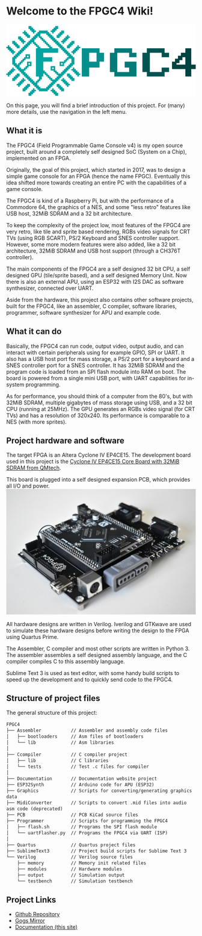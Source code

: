 # Welcome to the FPGC4 Wiki!

[![FPGC4 Logo](images/logo_big_alpha.png)](https://www.github.com/b4rt-dev/FPGC4)

On this page, you will find a brief introduction of this project. For (many) more details, use the navigation in the left menu.

## What it is
The FPGC4 (Field Programmable Game Console v4) is my open source project, built around a completely self designed SoC (System on a Chip), implemented on an FPGA.

Originally, the goal of this project, which started in 2017, was to design a simple game console for an FPGA (hence the name FPGC). Eventually this idea shifted more towards creating an entire PC with the capabilities of a game console. 

The FPGC4 is kind of a Raspberry Pi, but with the performance of a Commodore 64, the graphics of a NES, and some "less retro" features like USB host, 32MiB SDRAM and a 32 bit architecture.

To keep the complexity of the project low, most features of the FPGC4 are very retro, like tile and sprite based rendering, RGBs video signals for CRT TVs (using RGB SCART), PS/2 Keyboard and SNES controller support. However, some more modern features were also added, like a 32 bit architecture, 32MiB SDRAM and USB host support (through a CH376T controller).

The main components of the FPGC4 are a self designed 32 bit CPU, a self designed GPU (tile/sprite based), and a self designed Memory Unit. Now there is also an external APU, using an ESP32 with I2S DAC as software synthesizer, connected over UART.

Aside from the hardware, this project also contains other software projects, built for the FPGC4, like an assembler, C compiler, software libraries, programmer, software synthesizer for APU and example code.

## What it can do
Basically, the FPGC4 can run code, output video, output audio, and can interact with certain peripherals using for example GPIO, SPI or UART. It also has a USB host port for mass storage, a PS/2 port for a keyboard and a SNES controller port for a SNES controller. It has 32MiB SDRAM and the program code is loaded from an SPI flash module into RAM on boot. The board is powered from a single mini USB port, with UART capabilities for in-system programming.

As for performance, you should think of a computer from the 80's, but with 32MiB SDRAM, multiple gigabytes of mass storage using USB, and a 32 bit CPU (running at 25MHz). The GPU generates an RGBs video signal (for CRT TVs) and has a resolution of 320x240. Its performance is comparable to a NES (with more sprites).

## Project hardware and software
The target FPGA is an Altera Cyclone IV EP4CE15. The development board used in this project is the [Cyclone IV EP4CE15 Core Board with 32MiB SDRAM from QMtech](https://www.aliexpress.com/i/32949281189.html).

This board is plugged into a self designed expansion PCB, which provides all I/O and power.
![photo](images/front.jpg)

All hardware designs are written in Verilog. Iverilog and GTKwave are used to simulate these hardware designs before writing the design to the FPGA using Quartus Prime.

The Assembler, C compiler and most other scripts are written in Python 3. The assembler assembles a self designed assembly language, and the C compiler compiles C to this assembly language.

Sublime Text 3 is used as text editor, with some handy build scripts to speed up the development and to quickly send code to the FPGC4.

## Structure of project files
The general structure of this project:
``` text
FPGC4
├── Assembler 			// Assembler and assembly code files
│   ├── bootloaders 	// Asm files of bootloaders
│   └── lib 			// Asm libraries
│
├── Ccompiler 			// C compiler project
│   ├── lib 		 	// C libraries
│   └── tests 			// Test .c files for compiler
│ 
├── Documentation 		// Documentation website project
├── ESP32Synth	 		// Arduino code for APU (ESP32)
├── Graphics 			// Scripts for converting/generating graphics data
├── MidiConverter 		// Scripts to convert .mid files into audio asm code (deprecated)
├── PCB 				// PCB KiCad source files
├── Programmer 			// Scripts for programming the FPGC4
│   ├── flash.sh 		// Programs the SPI flash module
│   └── uartFlasher.py  // Programs the FPGC4 via UART (ISP)
│
├── Quartus 			// Quartus project files
├── SublimeText3 		// Project build scripts for Sublime Text 3
└── Verilog 			// Verilog source files
    ├── memory 			// Memory init related files
    ├── modules 		// Hardware modules
    ├── output 			// Simulation output
    └── testbench 		// Simulation testbench
```

## Project Links
- [Github Repository](https://www.github.com/b4rt-dev/FPGC4)
- [Gogs Mirror](https://www.b4rt.nl/git/bart/FPGC4-mirror)
- [Documentation (this site)](https://www.b4rt.nl/fpgc4)
